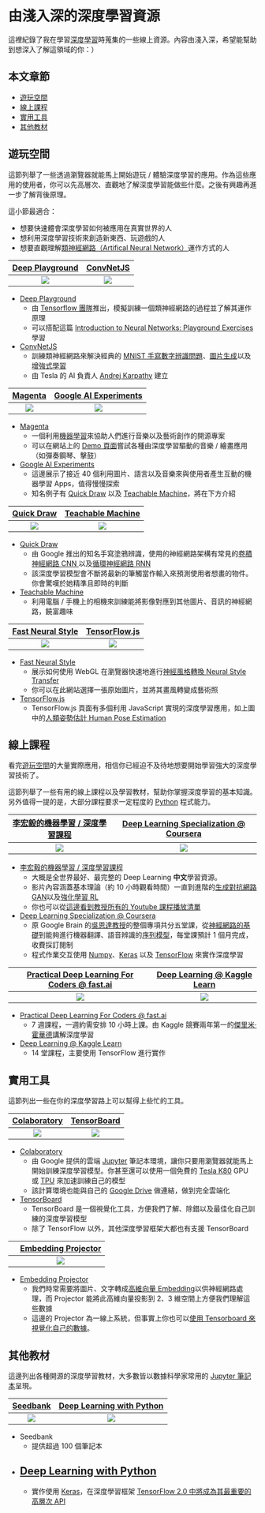 # 由淺入深的深度學習資源
這裡紀錄了我在學習[深度學習](https://zh.wikipedia.org/wiki/%E6%B7%B1%E5%BA%A6%E5%AD%A6%E4%B9%A0)時蒐集的一些線上資源。內容由淺入深，希望能幫助到想深入了解這領域的你：）

## 本文章節
- [遊玩空間](#playground)
- [線上課程](#courses)
- [實用工具](#tools)
- [其他教材](#tutorials)


## <div id='playground'>遊玩空間</div>
這節列舉了一些透過瀏覽器就能馬上開始遊玩 / 體驗深度學習的應用。作為這些應用的使用者，你可以先高層次、直觀地了解深度學習能做些什麼。之後有興趣再進一步了解背後原理。

這小節最適合：

- 想要快速體會深度學習如何被應用在真實世界的人
- 想利用深度學習技術來創造新東西、玩遊戲的人
- 想要直觀理解[類神經網路（Artifical Neural Network）](https://zh.wikipedia.org/wiki/%E4%BA%BA%E5%B7%A5%E7%A5%9E%E7%BB%8F%E7%BD%91%E7%BB%9C)運作方式的人

|[Deep Playground](https://playground.tensorflow.org/)|[ConvNetJS](https://cs.stanford.edu/people/karpathy/convnetjs/index.html)|
|:---:|:---:|
|<a href="https://playground.tensorflow.org/"><img src="https://github.com/leemengtaiwan/deep-learning-resources/raw/master/images/playground/deep-playground.jpg"></a>|<a href="https://cs.stanford.edu/people/karpathy/convnetjs/index.html"><img src="https://github.com/leemengtaiwan/deep-learning-resources/raw/master/images/playground/convnetjs.jpg"></a>

- [Deep Playground](https://playground.tensorflow.org/)
    - 由 [Tensorflow 團隊](https://github.com/tensorflow/playground)推出，模擬訓練一個類神經網路的過程並了解其運作原理
    - 可以搭配這篇 [Introduction to Neural Networks: Playground Exercises](https://developers.google.com/machine-learning/crash-course/introduction-to-neural-networks/playground-exercises) 學習
- [ConvNetJS](https://cs.stanford.edu/people/karpathy/convnetjs/)
    - 訓練類神經網路來解決經典的 [MNIST 手寫數字辨識問題](https://cs.stanford.edu/people/karpathy/convnetjs/demo/mnist.html)、[圖片生成](https://cs.stanford.edu/people/karpathy/convnetjs/demo/image_regression.html)以及[增強式學習](https://cs.stanford.edu/people/karpathy/convnetjs/demo/rldemo.html)
    - 由 Tesla 的 AI 負責人 [Andrej Karpathy](https://cs.stanford.edu/people/karpathy/) 建立

|[Magenta](https://magenta.tensorflow.org/)|[Google AI Experiments](https://experiments.withgoogle.com/collection/ai)|
|:---:|:---:|
|<a href="https://magenta.tensorflow.org/"><img src="https://github.com/leemengtaiwan/deep-learning-resources/raw/master/images/playground/magenta.jpg"></a>|<a href="https://experiments.withgoogle.com/collection/ai"><img src="https://github.com/leemengtaiwan/deep-learning-resources/raw/master/images/playground/google-ai-experiment.jpg"></a>

- [Magenta](https://magenta.tensorflow.org/) 
    - 一個利用[機器學習](https://zh.wikipedia.org/zh-hant/%E6%9C%BA%E5%99%A8%E5%AD%A6%E4%B9%A0)來協助人們進行音樂以及藝術創作的開源專案
    - 可以在網站上的 [Demo 頁面](https://magenta.tensorflow.org/demos)嘗試各種由深度學習驅動的音樂 / 繪畫應用（如彈奏鋼琴、擊鼓）
- [Google AI Experiments](https://experiments.withgoogle.com/collection/ai)
    - 這邊展示了接近 40 個利用圖片、語言以及音樂來與使用者產生互動的機器學習 Apps，值得慢慢探索
    - 知名例子有 [Quick Draw](https://quickdraw.withgoogle.com/) 以及 [Teachable Machine](https://teachablemachine.withgoogle.com/)，將在下方介紹

|[Quick Draw](https://quickdraw.withgoogle.com/)|[Teachable Machine](https://teachablemachine.withgoogle.com/)|
|:---:|:---:|
|<a href="https://quickdraw.withgoogle.com/"><img src="https://github.com/leemengtaiwan/deep-learning-resources/raw/master/images/playground/quickdraw.jpg"></a>|<a href="https://teachablemachine.withgoogle.com/"><img src="https://github.com/leemengtaiwan/deep-learning-resources/raw/master/images/playground/teachable-machine.jpg"></a>

- [Quick Draw](https://teachablemachine.withgoogle.com/)
    - 由 Google 推出的知名手寫塗鴉辨識，使用的神經網路架構有常見的[卷積神經網路 CNN ](https://zh.wikipedia.org/wiki/%E5%8D%B7%E7%A7%AF%E7%A5%9E%E7%BB%8F%E7%BD%91%E7%BB%9C)以及[循環神經網路 RNN](https://leemeng.tw/shortest-path-to-the-nlp-world-a-gentle-guide-of-natural-language-processing-and-deep-learning-for-everyone.html#%E6%9C%89%E8%A8%98%E6%86%B6%E7%9A%84%E5%BE%AA%E7%92%B0%E7%A5%9E%E7%B6%93%E7%B6%B2%E8%B7%AF_1)
    - 該深度學習模型會不斷將最新的筆觸當作輸入來預測使用者想畫的物件。你會驚嘆於她精準且即時的判斷
- [Teachable Machine](https://teachablemachine.withgoogle.com/)
    - 利用電腦 / 手機上的相機來訓練能將影像對應到其他圖片、音訊的神經網路，饒富趣味

|[Fast Neural Style](https://tenso.rs/demos/fast-neural-style/)| [TensorFlow.js](https://js.tensorflow.org/)
|:---:|:---:|
|<a href="https://tenso.rs/demos/fast-neural-style/"><img src="https://github.com/leemengtaiwan/deep-learning-resources/raw/master/images/playground/fast-neural-style.jpg"></a>|<a href="https://js.tensorflow.org/"><img src="https://github.com/leemengtaiwan/deep-learning-resources/raw/master/images/playground/human-pose-estimation.jpg"></a>

- [Fast Neural Style](https://tenso.rs/demos/fast-neural-style/)
    - 展示如何使用 WebGL 在瀏覽器快速地進行[神經風格轉換 Neural Style Transfer](https://medium.com/tensorflow/neural-style-transfer-creating-art-with-deep-learning-using-tf-keras-and-eager-execution-7d541ac31398)
    - 你可以在此網站選擇一張原始圖片，並將其畫風轉變成藝術照
- [TensorFlow.js](https://js.tensorflow.org/)
    - TensorFlow.js 頁面有多個利用 JavaScript 實現的深度學習應用，如上圖中的[人類姿勢估計 Human Pose Estimation](https://medium.com/tensorflow/real-time-human-pose-estimation-in-the-browser-with-tensorflow-js-7dd0bc881cd5)
    
## <div id='courses'>線上課程</div>
看完[遊玩空間](#playgrounds)的大量實際應用，相信你已經迫不及待地想要開始學習強大的深度學習技術了。

這節列舉了一些有用的線上課程以及學習教材，幫助你掌握深度學習的基本知識。另外值得一提的是，大部分課程要求一定程度的 [Python](https://www.python.org/) 程式能力。

|[李宏毅的機器學習 / 深度學習課程](http://speech.ee.ntu.edu.tw/~tlkagk/courses_MLDS18.html)| [Deep Learning Specialization @ Coursera](https://www.coursera.org/specializations/deep-learning)
|:---:|:---:|
|<a href="http://speech.ee.ntu.edu.tw/~tlkagk/courses_MLDS18.html"><img src="https://github.com/leemengtaiwan/deep-learning-resources/raw/master/images/courses/Hung-Yi-Lee-ml-courses.jpg"></a>|<a href="https://www.coursera.org/specializations/deep-learning"><img src="https://github.com/leemengtaiwan/deep-learning-resources/raw/master/images/courses/deep-learning-specification-coursera.jpg"></a>

- [李宏毅的機器學習 / 深度學習課程](http://speech.ee.ntu.edu.tw/~tlkagk/courses_MLDS18.html)
    - 大概是全世界最好、最完整的 Deep Learning <b>中文</b>學習資源。
    - 影片內容涵蓋基本理論（約 10 小時觀看時間）一直到進階的[生成對抗網路 GAN](https://zh.wikipedia.org/wiki/%E7%94%9F%E6%88%90%E5%AF%B9%E6%8A%97%E7%BD%91%E7%BB%9C)以及[強化學習 RL](https://zh.wikipedia.org/wiki/%E5%BC%BA%E5%8C%96%E5%AD%A6%E4%B9%A0)
    - 你也可以從[這邊看到教授所有的 Youtube 課程播放清單](https://www.youtube.com/channel/UC2ggjtuuWvxrHHHiaDH1dlQ/playlists)
- [Deep Learning Specialization @ Coursera](https://www.coursera.org/specializations/deep-learning)
    - 原 Google Brain 的[吳恩達教授](https://zh.wikipedia.org/wiki/%E5%90%B4%E6%81%A9%E8%BE%BE)的整個專項共分五堂課，從[神經網路的基礎](https://www.coursera.org/learn/neural-networks-deep-learning?specialization=deep-learning)到能夠進行機器翻譯、語音辨識的[序列模型](https://www.coursera.org/learn/nlp-sequence-models)，每堂課預計 1 個月完成，收費採訂閱制
    - 程式作業交互使用 [Numpy](http://www.numpy.org/)、[Keras](https://keras.io/) 以及 [TensorFlow](https://www.tensorflow.org/) 來實作深度學習

|[Practical Deep Learning For Coders @ fast.ai](https://course.fast.ai/index.html)| [Deep Learning @ Kaggle Learn](https://www.kaggle.com/learn/deep-learning)
|:---:|:---:|
|<a href="https://course.fast.ai/index.html"><img src="https://github.com/leemengtaiwan/deep-learning-resources/raw/master/images/courses/fast-ai.jpg"></a>|<a href="https://www.kaggle.com/learn/deep-learning"><img src="https://github.com/leemengtaiwan/deep-learning-resources/raw/master/images/courses/kaggle-learn-dl.jpg"></a>
- [Practical Deep Learning For Coders @ fast.ai](https://course.fast.ai/index.html)
    - 7 週課程，一週約需安排 10 小時上課。由 Kaggle 競賽兩年第一的[傑里米·霍華德](https://www.kaggle.com/jhoward)講解深度學習
- [Deep Learning @ Kaggle Learn](https://www.kaggle.com/learn/deep-learning)
    - 14 堂課程，主要使用 TensorFlow 進行實作

## <div id="tools">實用工具</div>
這節列出一些在你的深度學習路上可以幫得上些忙的工具。

|[Colaboratory](https://colab.research.google.com/notebooks/welcome.ipynb)| [TensorBoard](https://www.tensorflow.org/guide/summaries_and_tensorboard)
|:---:|:---:|
|<a href="https://colab.research.google.com/notebooks/welcome.ipynb"><img src="https://github.com/leemengtaiwan/deep-learning-resources/raw/master/images/tools/colab.jpg"></a>|<a href="https://www.tensorflow.org/guide/summaries_and_tensorboard"><img src="https://github.com/leemengtaiwan/deep-learning-resources/raw/master/images/tools/tensorboard.jpg"></a>

- [Colaboratory](https://colab.research.google.com/notebooks/welcome.ipynb)
    - 由 Google 提供的雲端 [Jupyter](https://jupyter.org/) 筆記本環境，讓你只要用瀏覽器就能馬上開始訓練深度學習模型。你甚至還可以使用一個免費的 [Tesla K80](https://www.nvidia.com/en-gb/data-center/tesla-k80/) GPU 或 [TPU](https://colab.research.google.com/notebooks/tpu.ipynb) 來加速訓練自己的模型
    - 該計算環境也能與自己的 [Google Drive](https://colab.research.google.com/notebooks/io.ipynb) 做連結，做到完全雲端化
- [TensorBoard](https://www.tensorflow.org/guide/summaries_and_tensorboard)
    - TensorBoard 是一個視覺化工具，方便我們了解、除錯以及最佳化自己訓練的深度學習模型
    - 除了 TensorFlow 以外，其他深度學習框架大都也有支援 TensorBoard

||[Embedding Projector](https://projector.tensorflow.org/)|
|:---:|:---:|
||<a href="https://projector.tensorflow.org/"><img src="https://github.com/leemengtaiwan/deep-learning-resources/raw/master/images/tools/embedding-projector.jpg"></a>


- [Embedding Projector](https://projector.tensorflow.org/)
    - 我們時常需要將圖片、文字轉成[高維向量 Embedding](https://en.wikipedia.org/wiki/Tensor)以供神經網路處理，而 Projector 能將此高維向量投影到 2、3 維空間上方便我們理解這些數據
    - 這邊的 Projector 為一線上系統，但事實上你也可以[使用 Tensorboard 來視覺化自己的數據](https://www.tensorflow.org/guide/embedding)。





## <div id="tutorials">其他教材</div>
這邊列出各種開源的深度學習教材，大多數皆以數據科學家常用的 [Jupyter 筆記本](https://jupyter.org/)呈現。


|[Seedbank](https://research.google.com/seedbank/)| [Deep Learning with Python](https://github.com/fchollet/deep-learning-with-python-notebooks)
|:---:|:---:|
|<a href=""><img src="https://github.com/leemengtaiwan/deep-learning-resources/raw/master/images/tutorials/seedbank.jpg"></a>|<a href=""><img src="https://github.com/leemengtaiwan/deep-learning-resources/raw/master/images/"></a>

- Seedbank
    - 提供超過 100 個筆記本
- [Deep Learning with Python](https://github.com/fchollet/deep-learning-with-python-notebooks)
    - 
    - 實作使用 [Keras](https://keras.io/)，在深度學習框架 [TensorFlow 2.0 中將成為其最重要的高層次 API](https://medium.com/tensorflow/standardizing-on-keras-guidance-on-high-level-apis-in-tensorflow-2-0-bad2b04c819a)
